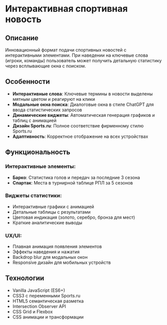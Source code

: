 # Интерактивная спортивная новость

## Описание

Инновационный формат подачи спортивных новостей с интерактивными элементами. При наведении на ключевые слова (игроки, команды) пользователь может получить детальную статистику через всплывающие окна с поиском.

## Особенности

- **Интерактивные слова**: Ключевые термины в новости выделены мятным цветом и реагируют на клики
- **Модальные окна поиска**: Диалоговые окна в стиле ChatGPT для ввода статистических запросов
- **Динамические виджеты**: Автоматическая генерация графиков и таблиц с анимацией
- **Дизайн Sports.ru**: Полное соответствие фирменному стилю Sports.ru
- **Адаптивность**: Корректное отображение на всех устройствах

## Функциональность

### Интерактивные элементы:
- **Барко**: Статистика голов и передач за последние 3 сезона
- **Спартак**: Места в турнирной таблице РПЛ за 5 сезонов

### Виджеты статистики:
- Интерактивные графики с анимацией
- Детальные таблицы с результатами
- Цветовая индикация (золото, серебро, бронза для мест)
- Краткие аналитические выводы

### UX/UI:
- Плавная анимация появления элементов
- Эффекты наведения и нажатия
- Backdrop blur для модальных окон
- Responsive дизайн для мобильных устройств

## Технологии

- Vanilla JavaScript (ES6+)
- CSS3 с переменными Sports.ru
- HTML5 семантическая разметка
- Intersection Observer API
- CSS Grid и Flexbox
- CSS анимации и трансформации 